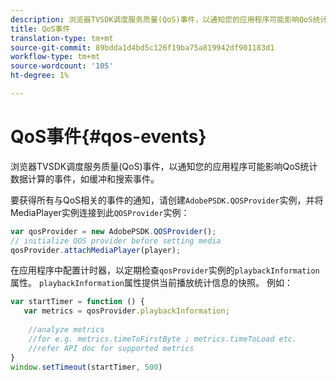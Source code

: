 ```yaml
---
description: 浏览器TVSDK调度服务质量(QoS)事件，以通知您的应用程序可能影响QoS统计数据计算的事件，如缓冲和搜索事件。
title: QoS事件
translation-type: tm+mt
source-git-commit: 89bdda1d4bd5c126f19ba75a819942df901183d1
workflow-type: tm+mt
source-wordcount: '105'
ht-degree: 1%

---
```



# QoS事件{#qos-events}

浏览器TVSDK调度服务质量(QoS)事件，以通知您的应用程序可能影响QoS统计数据计算的事件，如缓冲和搜索事件。

要获得所有与QoS相关的事件的通知，请创建`AdobePSDK.QOSProvider`实例，并将MediaPlayer实例连接到此`QOSProvider`实例：

```js
var qosProvider = new AdobePSDK.QOSProvider(); 
// initialize QOS provider before setting media  
qosProvider.attachMediaPlayer(player);
```

在应用程序中配置计时器，以定期检查`qosProvider`实例的`playbackInformation`属性。 `playbackInformation`属性提供当前播放统计信息的快照。 例如：

```js
var startTimer = function () { 
   var metrics = qosProvider.playbackInformation; 
 
    //analyze metrics 
    //for e.g. metrics.timeToFirstByte ; metrics.timeToLoad etc.  
    //refer API doc for supported metrics  
} 
window.setTimeout(startTimer, 500) 
```

